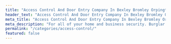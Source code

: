 ```yaml
---
title: "Access Control And Door Entry Company In Bexley Bromley Orpington"
header_text: "Access Control And Door Entry Company In Bexley Bromley Orpington"
meta_title: "Access Control And Door Entry Company In Bexley Bromley Orpington"
meta_description: "For all of your home and business security. Burglar Alarm Servicing, Burglar Alarm Installation, Access Control and CCTV in Orpington. Call 020 8302 4065"
permalink: "/categories/access-control/"
featured: false
---
```


